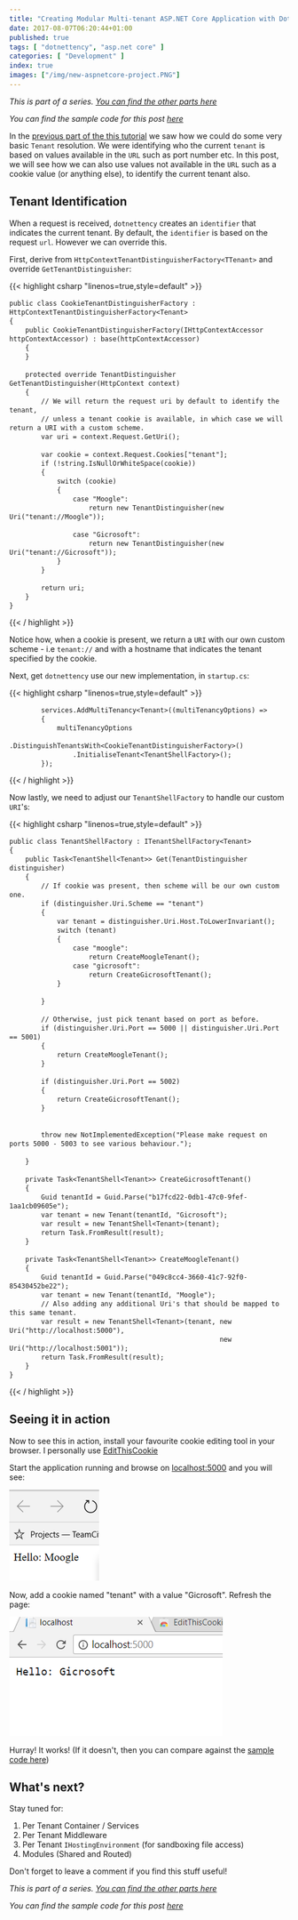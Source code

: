 ```yaml
---
title: "Creating Modular Multi-tenant ASP.NET Core Application with Dotnettency - Part 2"
date: 2017-08-07T06:20:44+01:00
published: true
tags: [ "dotnettency", "asp.net core" ]
categories: [ "Development" ]
index: true
images: ["/img/new-aspnetcore-project.PNG"]
---
```


*This is part of a series. [You can find the other parts here](/tags/dotnettency/)*

*You can find the sample code for this post [here](https://github.com/dazinator/Dotnettency.Samples)*

In the [previous part of the this tutorial](/tutorial/creating-modular-multi-tenant-asp-net-core-application-with-dotnettency-part-1/) we saw how we could do some very basic `Tenant` resolution. We were identifying who the current `tenant` is based on values available in the `URL` such as port number etc. In this post, we will see how we can also use values not available in the `URL` such as a cookie value (or anything else), to identify the current tenant also. 

<!--more--> 
## Tenant Identification

When a request is received, `dotnettency` creates an `identifier` that indicates the current tenant. By default, the `identifier` is based on the request `url`. However we can override this.

First, derive from `HttpContextTenantDistinguisherFactory<TTenant>` and override `GetTenantDistinguisher`:

{{< highlight csharp "linenos=true,style=default" >}}

    public class CookieTenantDistinguisherFactory : HttpContextTenantDistinguisherFactory<Tenant>
    {
        public CookieTenantDistinguisherFactory(IHttpContextAccessor httpContextAccessor) : base(httpContextAccessor)
        {
        }

        protected override TenantDistinguisher GetTenantDistinguisher(HttpContext context)
        {
            // We will return the request uri by default to identify the tenant,
            // unless a tenant cookie is available, in which case we will return a URI with a custom scheme.
            var uri = context.Request.GetUri();

            var cookie = context.Request.Cookies["tenant"];
            if (!string.IsNullOrWhiteSpace(cookie))
            {
                switch (cookie)
                {
                    case "Moogle":
                        return new TenantDistinguisher(new Uri("tenant://Moogle"));

                    case "Gicrosoft":
                        return new TenantDistinguisher(new Uri("tenant://Gicrosoft"));
                }
            }

            return uri;
        }
    }

{{< / highlight >}}

Notice how, when a cookie is present, we return a `URI` with our own custom scheme - i.e `tenant://` and with a hostname that indicates the tenant specified by the cookie.

Next, get `dotnettency` use our new implementation, in `startup.cs`:

{{< highlight csharp "linenos=true,style=default" >}}

            services.AddMultiTenancy<Tenant>((multiTenancyOptions) =>
            {
                multiTenancyOptions
                    .DistinguishTenantsWith<CookieTenantDistinguisherFactory>()
                    .InitialiseTenant<TenantShellFactory>();
            });

{{< / highlight >}}

Now lastly, we need to adjust our `TenantShellFactory` to handle our custom `URI`'s:

{{< highlight csharp "linenos=true,style=default" >}}

    public class TenantShellFactory : ITenantShellFactory<Tenant>
    {
        public Task<TenantShell<Tenant>> Get(TenantDistinguisher distinguisher)
        {
            // If cookie was present, then scheme will be our own custom one.         
            if (distinguisher.Uri.Scheme == "tenant")
            {
                var tenant = distinguisher.Uri.Host.ToLowerInvariant();
                switch (tenant)
                {
                    case "moogle":
                        return CreateMoogleTenant();
                    case "gicrosoft":
                        return CreateGicrosoftTenant();
                }

            }

            // Otherwise, just pick tenant based on port as before.
            if (distinguisher.Uri.Port == 5000 || distinguisher.Uri.Port == 5001)
            {
                return CreateMoogleTenant();
            }

            if (distinguisher.Uri.Port == 5002)
            {
                return CreateGicrosoftTenant();
            }


            throw new NotImplementedException("Please make request on ports 5000 - 5003 to see various behaviour.");

        }

        private Task<TenantShell<Tenant>> CreateGicrosoftTenant()
        {
            Guid tenantId = Guid.Parse("b17fcd22-0db1-47c0-9fef-1aa1cb09605e");
            var tenant = new Tenant(tenantId, "Gicrosoft");
            var result = new TenantShell<Tenant>(tenant);
            return Task.FromResult(result);
        }

        private Task<TenantShell<Tenant>> CreateMoogleTenant()
        {
            Guid tenantId = Guid.Parse("049c8cc4-3660-41c7-92f0-85430452be22");
            var tenant = new Tenant(tenantId, "Moogle");
            // Also adding any additional Uri's that should be mapped to this same tenant.
            var result = new TenantShell<Tenant>(tenant, new Uri("http://localhost:5000"),
                                                         new Uri("http://localhost:5001"));
            return Task.FromResult(result);
        }
    }

 {{< / highlight >}}

## Seeing it in action

Now to see this in action, install your favourite cookie editing tool in your browser. I personally use [EditThisCookie](https://chrome.google.com/webstore/detail/editthiscookie/fngmhnnpilhplaeedifhccceomclgfbg?)

Start the application running and browse on [localhost:5000](http://localhost:5000) and you will see:

![dotnettency-helloworld-moogle.PNG](/img/dotnettencyhelloworldmoogle.PNG)

Now, add a cookie named "tenant" with a value "Gicrosoft". Refresh the page:

![dotnettency-cookie-gicrosoft.PNG](/img/dotnettencycookiegicrosoft.PNG)

Hurray! It works! (If it doesn't, then you can compare against the [sample code here](https://github.com/dazinator/Dotnettency.Samples))

## What's next?

Stay tuned for:

1. Per Tenant Container / Services
2. Per Tenant Middleware
3. Per Tenant `IHostingEnvironment` (for sandboxing file access)
4. Modules (Shared and Routed)

Don't forget to leave a comment if you find this stuff useful!


*This is part of a series. [You can find the other parts here](/tags/dotnettency/)*

*You can find the sample code for this post [here](https://github.com/dazinator/Dotnettency.Samples)*